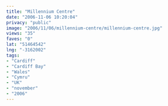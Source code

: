 ```yaml
---
title: "Millennium Centre"
date: "2006-11-06 10:20:04"
privacy: "public"
image: "2006/11/06/millennium-centre/millennium-centre.jpg"
views: "35"
faves: "0"
lat: "51464542"
lng: "-3162002"
tags:
- "Cardiff"
- "Cardiff Bay"
- "Wales"
- "Cymru"
- "UK"
- "november"
- "2006"
---
```


